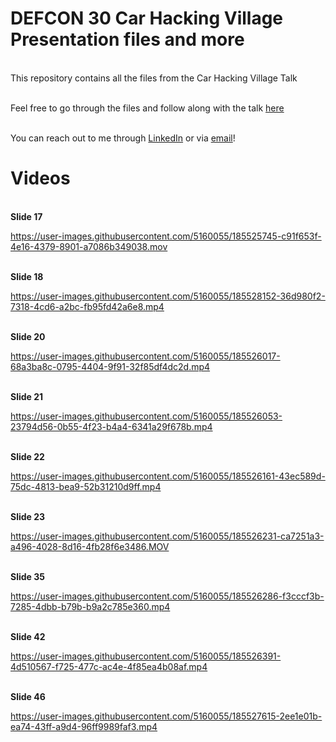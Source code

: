 # DEFCON 30 Car Hacking Village Presentation files and more
</br> This repository contains all the files from the Car Hacking Village Talk

</br> Feel free to go through the files and follow along with the talk [here](https://www.youtube.com/watch?v=AxkRnUnvYWw)

</br> You can reach out to me through [LinkedIn](https://www.linkedin.com/in/ayyappan-rajesh/) or via [email](mailto:arajesh@umassd.edu)!
# Videos
</br> **Slide 17**

https://user-images.githubusercontent.com/5160055/185525745-c91f653f-4e16-4379-8901-a7086b349038.mov

</br> **Slide 18**

https://user-images.githubusercontent.com/5160055/185528152-36d980f2-7318-4cd6-a2bc-fb95fd42a6e8.mp4


</br> **Slide 20**

https://user-images.githubusercontent.com/5160055/185526017-68a3ba8c-0795-4404-9f91-32f85df4dc2d.mp4

</br> **Slide 21**

https://user-images.githubusercontent.com/5160055/185526053-23794d56-0b55-4f23-b4a4-6341a29f678b.mp4

</br> **Slide 22**

https://user-images.githubusercontent.com/5160055/185526161-43ec589d-75dc-4813-bea9-52b31210d9ff.mp4

</br> **Slide 23**

https://user-images.githubusercontent.com/5160055/185526231-ca7251a3-a496-4028-8d16-4fb28f6e3486.MOV

</br> **Slide 35**

https://user-images.githubusercontent.com/5160055/185526286-f3cccf3b-7285-4dbb-b79b-b9a2c785e360.mp4

</br> **Slide 42**

https://user-images.githubusercontent.com/5160055/185526391-4d510567-f725-477c-ac4e-4f85ea4b08af.mp4

</br> **Slide 46**

https://user-images.githubusercontent.com/5160055/185527615-2ee1e01b-ea74-43ff-a9d4-96ff9989faf3.mp4




